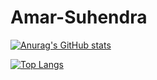 # Amar-Suhendra

[![Anurag's GitHub stats](https://github-readme-stats.vercel.app/api?username=Amar-Suhendra&theme=dark&show_icons=true)](https://github.com/anuraghazra/github-readme-stats)

 
[![Top Langs](https://github-readme-stats.vercel.app/api/top-langs/?username=Amar-Suhendra)](https://github.com/anuraghazra/github-readme-stats)